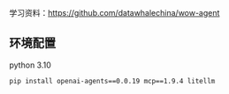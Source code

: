 
学习资料：https://github.com/datawhalechina/wow-agent

## 环境配置

python 3.10

```
pip install openai-agents==0.0.19 mcp==1.9.4 litellm 
```